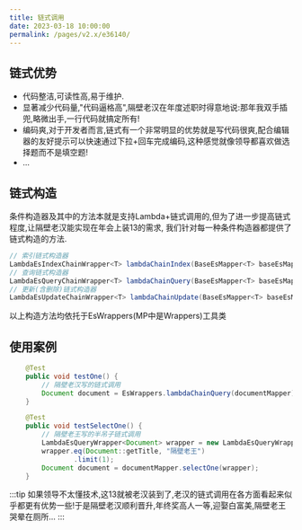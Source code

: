 ```yaml
---
title: 链式调用
date: 2023-03-18 10:00:00
permalink: /pages/v2.x/e36140/
---
```

## 链式优势
- 代码整洁,可读性高,易于维护.
- 显著减少代码量,"代码逼格高",隔壁老汉在年度述职时得意地说:那年我双手插兜,略微出手,一行代码就搞定所有!
- 编码爽,对于开发者而言,链式有一个非常明显的优势就是写代码很爽,配合编辑器的友好提示可以快速通过下拉+回车完成编码,这种感觉就像领导都喜欢做选择题而不是填空题!
- ...

## 链式构造
条件构造器及其中的方法本就是支持Lambda+链式调用的,但为了进一步提高链式程度,让隔壁老汉能实现在年会上装13的需求,
我们针对每一种条件构造器都提供了链式构造的方法.
```java
// 索引链式构造器
LambdaEsIndexChainWrapper<T> lambdaChainIndex(BaseEsMapper<T> baseEsMapper);
// 查询链式构造器
LambdaEsQueryChainWrapper<T> lambdaChainQuery(BaseEsMapper<T> baseEsMapper);
// 更新(含删除)链式构造器
LambdaEsUpdateChainWrapper<T> lambdaChainUpdate(BaseEsMapper<T> baseEsMapper);
```
以上构造方法均依托于EsWrappers(MP中是Wrappers)工具类

## 使用案例

```java
    @Test
    public void testOne() {
        // 隔壁老汉写的链式调用
        Document document = EsWrappers.lambdaChainQuery(documentMapper).eq(Document::getTitle, "隔壁老汉").one();
    }    

    @Test
    public void testSelectOne() {
        // 隔壁老王写的半吊子链式调用
        LambdaEsQueryWrapper<Document> wrapper = new LambdaEsQueryWrapper<>();
        wrapper.eq(Document::getTitle, "隔壁老王")
                .limit(1);
        Document document = documentMapper.selectOne(wrapper);
    }
```

:::tip
如果领导不太懂技术,这13就被老汉装到了,老汉的链式调用在各方面看起来似乎都更有优势一些!于是隔壁老汉顺利晋升,年终奖高人一等,迎娶白富美,隔壁老王哭晕在厕所...
:::